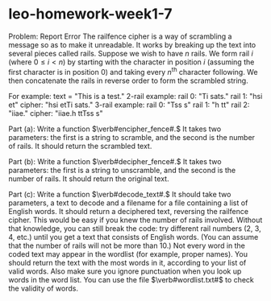 # leo-homework-week1-7
Problem:	Report Error
The railfence cipher is a way of scrambling a message so as to make it unreadable. It works by breaking up the text into several pieces called rails. Suppose we wish to have $n$ rails. We form rail $i$ (where $0 \le i < n$) by starting with the character in position $i$ (assuming the first character is in position 0) and taking every $n^\text{th}$ character following. We then concatenate the rails in reverse order to form the scrambled string.

For example:
text = "This is a test."
2-rail example:
  rail 0: "Ti sats."
  rail 1: "hsi  et"
  cipher: "hsi  etTi sats."
3-rail example:
  rail 0: "Tss s"
  rail 1: "h  tt"
  rail 2: "iiae."
  cipher: "iiae.h  ttTss s"


Part (a): Write a function $\verb#encipher_fence#.$ It takes two parameters: the first is a string to scramble, and the second is the number of rails. It should return the scrambled text.

Part (b): Write a function $\verb#decipher_fence#.$ It takes two parameters: the first is a string to unscramble, and the second is the number of rails. It should return the original text.

Part (c): Write a function $\verb#decode_text#.$ It should take two parameters, a text to decode and a filename for a file containing a list of English words. It should return a deciphered text, reversing the railfence cipher. This would be easy if you knew the number of rails involved. Without that knowledge, you can still break the code: try different rail numbers (2, 3, 4, etc.) until you get a text that consists of English words. (You can assume that the number of rails will not be more than 10.) Not every word in the coded text may appear in the wordlist (for example, proper names). You should return the text with the most words in it, according to your list of valid words. Also make sure you ignore punctuation when you look up words in the word list. You can use the file $\verb#wordlist.txt#$ to check the validity of words.
